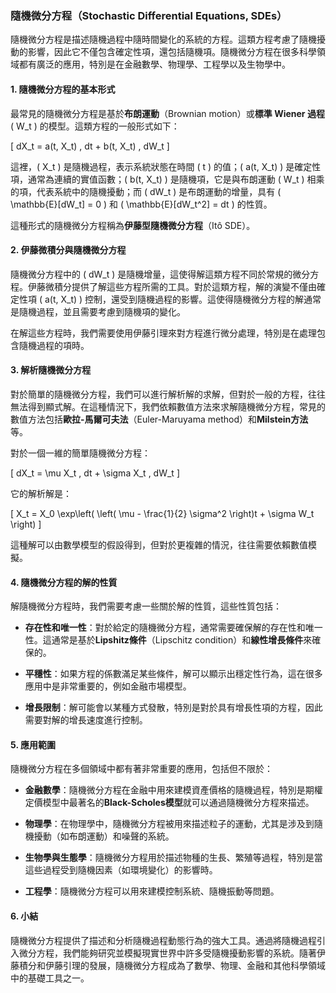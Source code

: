 ### 隨機微分方程（Stochastic Differential Equations, SDEs）

隨機微分方程是描述隨機過程中隨時間變化的系統的方程。這類方程考慮了隨機擾動的影響，因此它不僅包含確定性項，還包括隨機項。隨機微分方程在很多科學領域都有廣泛的應用，特別是在金融數學、物理學、工程學以及生物學中。

#### 1. 隨機微分方程的基本形式

最常見的隨機微分方程是基於**布朗運動**（Brownian motion）或**標準 Wiener 過程** \( W_t \) 的模型。這類方程的一般形式如下：

\[
dX_t = a(t, X_t) \, dt + b(t, X_t) \, dW_t
\]

這裡，\( X_t \) 是隨機過程，表示系統狀態在時間 \( t \) 的值；\( a(t, X_t) \) 是確定性項，通常為連續的實值函數；\( b(t, X_t) \) 是隨機項，它是與布朗運動 \( W_t \) 相乘的項，代表系統中的隨機擾動；而 \( dW_t \) 是布朗運動的增量，具有 \( \mathbb{E}[dW_t] = 0 \) 和 \( \mathbb{E}[dW_t^2] = dt \) 的性質。

這種形式的隨機微分方程稱為**伊藤型隨機微分方程**（Itô SDE）。

#### 2. 伊藤微積分與隨機微分方程

隨機微分方程中的 \( dW_t \) 是隨機增量，這使得解這類方程不同於常規的微分方程。伊藤微積分提供了解這些方程所需的工具。對於這類方程，解的演變不僅由確定性項 \( a(t, X_t) \) 控制，還受到隨機過程的影響。這使得隨機微分方程的解通常是隨機過程，並且需要考慮到隨機項的變化。

在解這些方程時，我們需要使用伊藤引理來對方程進行微分處理，特別是在處理包含隨機過程的項時。

#### 3. 解析隨機微分方程

對於簡單的隨機微分方程，我們可以進行解析解的求解，但對於一般的方程，往往無法得到顯式解。在這種情況下，我們依賴數值方法來求解隨機微分方程，常見的數值方法包括**歐拉-馬爾可夫法**（Euler-Maruyama method）和**Milstein方法**等。

對於一個一維的簡單隨機微分方程：

\[
dX_t = \mu X_t \, dt + \sigma X_t \, dW_t
\]

它的解析解是：

\[
X_t = X_0 \exp\left( \left( \mu - \frac{1}{2} \sigma^2 \right)t + \sigma W_t \right)
\]

這種解可以由數學模型的假設得到，但對於更複雜的情況，往往需要依賴數值模擬。

#### 4. 隨機微分方程的解的性質

解隨機微分方程時，我們需要考慮一些關於解的性質，這些性質包括：

- **存在性和唯一性**：對於給定的隨機微分方程，通常需要確保解的存在性和唯一性。這通常是基於**Lipshitz條件**（Lipschitz condition）和**線性增長條件**來確保的。
  
- **平穩性**：如果方程的係數滿足某些條件，解可以顯示出穩定性行為，這在很多應用中是非常重要的，例如金融市場模型。

- **增長限制**：解可能會以某種方式發散，特別是對於具有增長性項的方程，因此需要對解的增長速度進行控制。

#### 5. 應用範圍

隨機微分方程在多個領域中都有著非常重要的應用，包括但不限於：

- **金融數學**：隨機微分方程在金融中用來建模資產價格的隨機過程，特別是期權定價模型中最著名的**Black-Scholes模型**就可以通過隨機微分方程來描述。
  
- **物理學**：在物理學中，隨機微分方程被用來描述粒子的運動，尤其是涉及到隨機擾動（如布朗運動）和噪聲的系統。

- **生物學與生態學**：隨機微分方程用於描述物種的生長、繁殖等過程，特別是當這些過程受到隨機因素（如環境變化）的影響時。

- **工程學**：隨機微分方程可以用來建模控制系統、隨機振動等問題。

#### 6. 小結

隨機微分方程提供了描述和分析隨機過程動態行為的強大工具。通過將隨機過程引入微分方程，我們能夠研究並模擬現實世界中許多受隨機擾動影響的系統。隨著伊藤積分和伊藤引理的發展，隨機微分方程成為了數學、物理、金融和其他科學領域中的基礎工具之一。